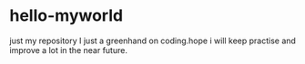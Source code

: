 # hello-myworld
just my repository
I just a greenhand on coding.hope i will keep practise and improve a lot  in the near future.
